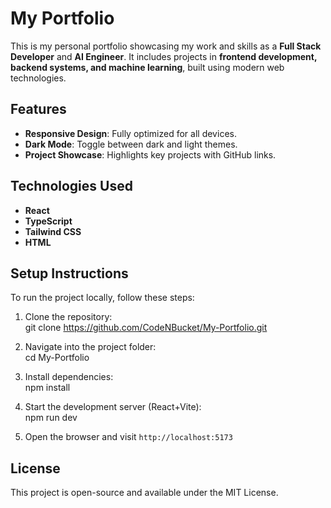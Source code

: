 # My Portfolio

This is my personal portfolio showcasing my work and skills as a **Full Stack Developer** and **AI Engineer**. It includes projects in **frontend development, backend systems, and machine learning**, built using modern web technologies.

## Features

- **Responsive Design**: Fully optimized for all devices.  
- **Dark Mode**: Toggle between dark and light themes.  
- **Project Showcase**: Highlights key projects with GitHub links.  

## Technologies Used

- **React**  
- **TypeScript**  
- **Tailwind CSS**  
- **HTML**
  
## Setup Instructions

To run the project locally, follow these steps:  

1. Clone the repository:  
git clone https://github.com/CodeNBucket/My-Portfolio.git

2. Navigate into the project folder:  
cd My-Portfolio

3. Install dependencies:  
npm install

4. Start the development server (React+Vite):  
npm run dev

5. Open the browser and visit `http://localhost:5173`

## License

This project is open-source and available under the MIT License.
